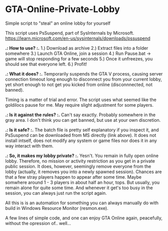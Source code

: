 # GTA-Online-Private-Lobby
Simple script to "steal" an online lobby for yourself

This script uses PsSuspend, part of SysInternals by Microsoft. 
https://learn.microsoft.com/en-us/sysinternals/downloads/pssuspend

**.: How to use? :.**
1.) Download as archive
2.) Extract files into a folder somewhere
3.) Launch GTA Online, join a session
4.) Run Pause.bat  -> game will stop responding for a few seconds
5.) Once it unfreezes, you should see that everyone left.
6.) Profit! 

**.: What it does? :.**
Temporarily suspends the GTA V process, causing server connection timeout long enough to disconnect you from your current lobby, yet short enough to not get you kicked from online (disconnnected, not banned). 

Timing is a matter of trial and error. The script uses what seemed like the goldilocs pause for me. May require slight adjustment for some players. 

**.: Is it against the rules? :.**
Can't say exactly. Probably somewhere in the gray area. 
I don't think you can get banned, but use at your own discretion.

**.: Is it safe? :.**
The batch file is pretty self explanatory if you inspect it, and PsSuspend can be downloaded from MS directly (link above). 
It does not install intself, does not modify any system or game files nor does it in any way interact with them. 

**.: So, it makes my lobby private? :.**
Yesn't. You remain in fully open online lobby. Therefore, no mission or activity restriction as you get in a private public session.
It does, however, seemingly remove everyone from the lobby (actually, it removes you into a newly spawned session).
Chances are that a few stray players happen to appear after some time. Maybe somwhere around 1 - 3 players in about half an hour, tops. But usually, you remain alone for quite some time.
And whenever it get's too busy in the session, you can always just run the script again. 

All this is is an automation for something you can always manually do with build in Windows Resource Monitor (resmon.exe). 

A few lines of simple code, and one can enjoy GTA Online again, peacefully, without the opression of.. well...  
